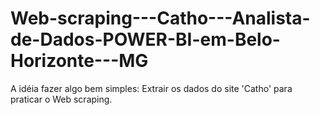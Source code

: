 # Web-scraping---Catho---Analista-de-Dados-POWER-BI-em-Belo-Horizonte---MG

A idéia fazer algo bem simples: Extrair os dados do site 'Catho' para praticar o Web scraping.
